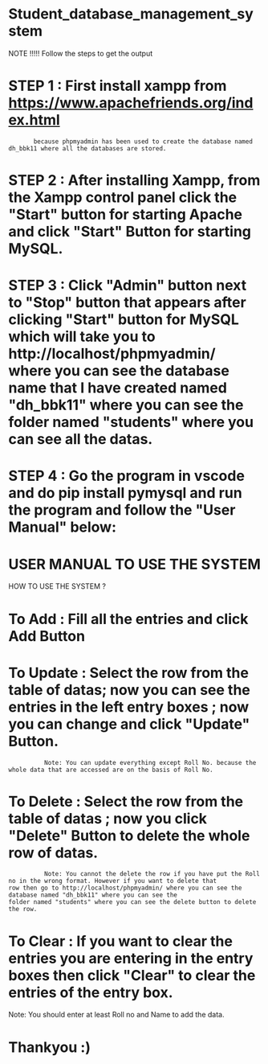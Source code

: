 # Student_database_management_system

NOTE !!!!! Follow the steps to get the output

# STEP 1 : First install xampp from https://www.apachefriends.org/index.html
           because phpmyadmin has been used to create the database named dh_bbk11 where all the databases are stored.
           

# STEP 2 : After installing Xampp, from the Xampp control panel click the "Start" button for starting Apache and click "Start" Button              for starting MySQL.


# STEP 3 : Click "Admin" button next to "Stop" button that appears after clicking "Start" button for MySQL  which will take you to                  http://localhost/phpmyadmin/ where you can see the database name that I have created named "dh_bbk11" where you can see the              folder named "students" where you can see all the datas.


# STEP 4 : Go the program in vscode and do pip install pymysql and run the program and follow the "User Manual" below:



# USER MANUAL TO USE THE SYSTEM

HOW TO USE THE SYSTEM ?

# To Add    : Fill all the entries and click Add Button

# To Update : Select the row from the table of datas; now you can see the entries in the left entry boxes ; now you can change and click               "Update" Button. 
              Note: You can update everything except Roll No. because the whole data that are accessed are on the basis of Roll No.
              

# To Delete : Select the row from the table of datas ; now you click "Delete" Button to delete the whole row of datas.
              Note: You cannot the delete the row if you have put the Roll no in the wrong format. However if you want to delete that                       row then go to http://localhost/phpmyadmin/ where you can see the database named "dh_bbk11" where you can see the                       folder named "students" where you can see the delete button to delete the row.
              

# To Clear  : If you want to clear the entries you are entering in the entry boxes then click "Clear" to clear the entries of the entry               box.


Note: You should enter at least Roll no and Name to add the data.

# Thankyou :)
